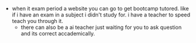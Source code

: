 - when it exam period a website you can go to get bootcamp tutored. like if i have an exam in a subject i didn't study for. i have a teacher to speed teach you through it.
	- there can also be a ai teacher just waiting for you to ask question and its correct accademically.